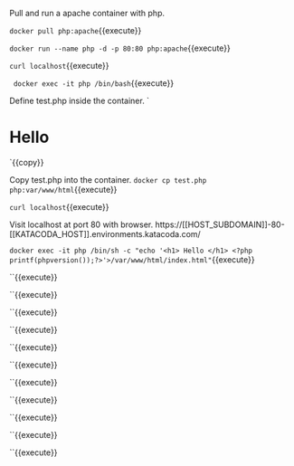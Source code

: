 
Pull and run a apache container with php.

`docker pull php:apache`{{execute}}

`docker run --name php -d -p 80:80 php:apache`{{execute}}



`curl localhost`{{execute}}

` docker exec -it php /bin/bash`{{execute}}

Define test.php inside the container.
`
<h1> Hello </h1> 
<?php 
	printf(phpversion());
?>
`{{copy}}


Copy test.php into the container.
`docker cp test.php php:var/www/html`{{execute}}



`curl localhost`{{execute}}

Visit localhost at port 80 with browser.
https://[[HOST_SUBDOMAIN]]-80-[[KATACODA_HOST]].environments.katacoda.com/


`docker exec -it php /bin/sh -c "echo '<h1> Hello </h1> <?php printf(phpversion());?>'>/var/www/html/index.html"`{{execute}}

``{{execute}}

``{{execute}}

``{{execute}}


``{{execute}}

``{{execute}}

``{{execute}}

``{{execute}}

``{{execute}}

``{{execute}}

``{{execute}}

``{{execute}}

